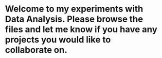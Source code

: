 # Welcome to my experiments with Data Analysis. Please browse the files and let me know if you have any projects you would like to collaborate on. 
